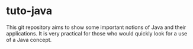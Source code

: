 # tuto-java
This git repository aims to show some important notions of Java and their applications.
It is very practical for those who would quickly look for a use of a Java concept.
